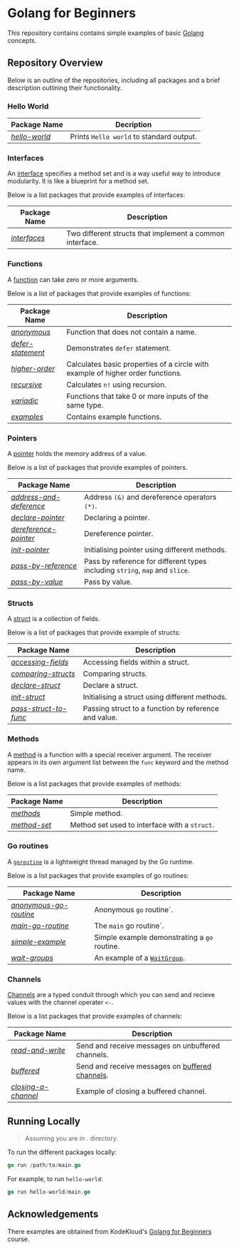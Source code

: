# Golang for Beginners

This repository contains contains simple examples of basic [Golang](https://go.dev/) concepts.

## Repository Overview

Below is an outline of the repositories, including all packages and a brief description outlining their functionality.

### Hello World

| Package Name                           | Decription                               |
|----------------------------------------|------------------------------------------|
| [_hello-world_](./hello-world/main.go) | Prints `Hello world` to standard output. |

### Interfaces

An [interface](https://go.dev/tour/methods/9) specifies a method set and is a way useful way to introduce modularity.
It is like a blueprint for a method set.

Below is a list packages that provide examples of interfaces:

| Package Name                         | Description                                              |
|--------------------------------------|----------------------------------------------------------|
| [_interfaces_](./interfaces/main.go) | Two different structs that implement a common interface. |

### Functions

A [function](https://go.dev/tour/basics/4) can take zero or more arguments.

Below is a list of packages that provide examples of functions:

| Package Name                                             | Description                                                                     |
|----------------------------------------------------------|---------------------------------------------------------------------------------|
| [_anonymous_](./functions/anonymous/main.go)             | Function that does not contain a name.                                          |
| [_defer-statement_](./functions/defer-statement/main.go) | Demonstrates `defer` statement.                                                 |
| [_higher-order_](./functions/higher-order/main.go)       | Calculates basic properties of a circle with example of higher order functions. |
| [_recursive_](./functions/recursive/main.go)             | Calculates `n!` using recursion.                                                |
| [_variadic_](./functions/variadic/main.go)               | Functions that take 0 or more inputs of the same type.                          |
| [_examples_](./functions/examples/calculate.go)          | Contains example functions.                                                     |

### Pointers

A [pointer](https://go.dev/tour/moretypes/1) holds the memory address of a value.

Below is a list of packages that provide examples of pointers.

| Package Name                                                          | Description                                                                  |
|-----------------------------------------------------------------------|------------------------------------------------------------------------------|
| [_address-and-deference_](./pointers/address-and-dereference/main.go) | Address `(&)` and dereference operators `(*)`.                               |
| [_declare-pointer_](./pointers/declare-pointer/main.go)               | Declaring a pointer.                                                         |
| [_dereference-pointer_](./pointers/dereference-pointer/main.go)       | Dereference pointer.                                                         |
| [_init-pointer_](./pointers/init-pointer/main.go)                     | Initialising pointer using different methods.                                |
| [_pass-by-reference_](./pointers/pass-by-reference/main.go)           | Pass by reference for different types including `string`, `map` and `slice`. |
| [_pass-by-value_](./pointers/pass-by-value/main.go)                   | Pass by value.                                                               |

### Structs

A [struct](https://go.dev/tour/moretypes/2) is a collection of fields.

Below is a list of packages that provide example of structs:

| Package Name                                                   | Description                                          |
|----------------------------------------------------------------|------------------------------------------------------|
| [_accessing-fields_](./structs/accessing-fields/main.go)       | Accessing fields within a struct.                    |
| [_comparing-structs_](./structs/comparing-structs/main.go)     | Comparing structs.                                   |
| [_declare-struct_](./structs/declare-struct/main.go)           | Declare a struct.                                    |
| [_init-struct_](./structs/init-struct/main.go)                 | Initialising a struct using different methods.       |
| [_pass-struct-to-func_](./structs/pass-struct-to-func/main.go) | Passing struct to a function by reference and value. |

### Methods

A [method](https://go.dev/tour/methods/1) is a function with a special receiver argument. The receiver appears in its
own argument list between the `func` keyword and the method name.

Below is a list packages that provide examples of methods:

| Package Name                                  | Description                                   |
|-----------------------------------------------|-----------------------------------------------|
| [_methods_](./methods/intro/main.go)          | Simple method.                                |
| [_method-set_](./methods/method-sets/main.go) | Method set used to interface with a `struct`. |

### Go routines

A [`goroutine`](https://go.dev/tour/concurrency/1) is a lightweight thread managed by the Go runtime.

Below is a list packages that provide examples of go routines:

| Package Name                                                         | Description                                                       |
|----------------------------------------------------------------------|-------------------------------------------------------------------|
| [_anonymous-go-routine_](./go-routines/anonymous-go-routine/main.go) | Anonymous `go` routine`.                                          |
| [_main-go-routine_](./go-routines/main-go-routine/main.go)           | The `main` go routine`.                                           |
| [_simple-example_](./go-routines/simple-example/main.go)             | Simple example demonstrating a `go` routine.                      |
| [ _wait-groups_](./go-routines/wait-groups/main.go)                  | An example of a [`WaitGroup`](https://pkg.go.dev/sync#WaitGroup). |

### Channels

[Channels](https://go.dev/tour/concurrency/2) are a typed conduit through which you can send and recieve values with the
channel operater `<-`.

Below is a list packages that provide examples of channels:

| Package Name                                                | Description                                                                          |
|-------------------------------------------------------------|--------------------------------------------------------------------------------------|
| [_read-and-write_](./channels/read-and-write/main.go)       | Send and receive messages on unbuffered channels.                                    |
| [_buffered_](./channels/buffered/main.go)                   | Send and receive messages on [buffered channels](https://go.dev/tour/concurrency/3). |
| [_closing-a-channel_](./channels/closing-a-channel/main.go) | Example of closing a buffered channel.                                               |

## Running Locally

> Assuming you are in . directory.

To run the different packages locally:

```go
go run /path/to/main.go
```

For example, to run `hello-world`:

```go
go run hello-world/main.go
```

## Acknowledgements

There examples are obtained from KodeKloud's [Golang for Beginners](https://learn.kodekloud.com/courses/golang) course.